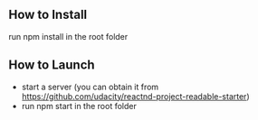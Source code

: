 ## How to Install

run npm install in the root folder

## How to Launch

- start a server (you can obtain it from https://github.com/udacity/reactnd-project-readable-starter)
- run npm start in the root folder
